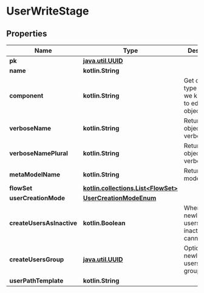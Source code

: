 
# UserWriteStage

## Properties
Name | Type | Description | Notes
------------ | ------------- | ------------- | -------------
**pk** | [**java.util.UUID**](java.util.UUID.md) |  |  [readonly]
**name** | **kotlin.String** |  | 
**component** | **kotlin.String** | Get object type so that we know how to edit the object |  [readonly]
**verboseName** | **kotlin.String** | Return object&#39;s verbose_name |  [readonly]
**verboseNamePlural** | **kotlin.String** | Return object&#39;s plural verbose_name |  [readonly]
**metaModelName** | **kotlin.String** | Return internal model name |  [readonly]
**flowSet** | [**kotlin.collections.List&lt;FlowSet&gt;**](FlowSet.md) |  |  [optional]
**userCreationMode** | [**UserCreationModeEnum**](UserCreationModeEnum.md) |  |  [optional]
**createUsersAsInactive** | **kotlin.Boolean** | When set, newly created users are inactive and cannot login. |  [optional]
**createUsersGroup** | [**java.util.UUID**](java.util.UUID.md) | Optionally add newly created users to this group. |  [optional]
**userPathTemplate** | **kotlin.String** |  |  [optional]




